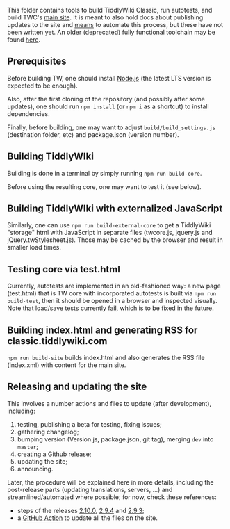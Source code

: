 This folder contains tools to build TiddlyWiki Classic, run autotests,
and build TWC's [main site](http://classic.tiddlywiki.com).
It is meant to also hold docs about publishing updates to the site
and [means](https://github.com/TiddlyWiki/tiddlywiki.github.com/tree/master/.github/workflows)
to automate this process, but these have not been written yet.
An older (deprecated) fully functional toolchain may be found [here](https://github.com/TiddlyWiki/tiddlywiki.com).

Prerequisites
-------------
Before building TW, one should install [Node.js](http://www.nodejs.org)
(the latest LTS version is expected to be enough).

Also, after the first cloning of the repository (and possibly after some updates),
one should run `npm install` (or `npm i` as a shortcut) to install dependencies.

Finally, before building, one may want to adjust `build/build_settings.js`
(destination folder, etc) and package.json (version number).

Building TiddlyWIki
-------------------
Building is done in a terminal by simply running `npm run build-core`.

Before using the resulting core, one may want to test it (see below).

Building TiddlyWIki with externalized JavaScript
------------------------------------------------
Similarly, one can use `npm run build-external-core` to get a TiddlyWiki "storage" html
with JavaScript in separate files (twcore.js, jquery.js and jQuery.twStylesheet.js).
Those may be cached by the browser and result in smaller load times.

Testing core via test.html
--------------------------
Currently, autotests are implemented in an old-fashioned way:
a new page (test.html) that is TW core with incorporated autotests
is built via `npm run build-test`, then it should be opened in a browser
and inspected visually. Note that load/save tests currently fail,
which is to be fixed in the future.

Building index.html and generating RSS for classic.tiddlywiki.com
-----------------------------------------------------------------
`npm run build-site` builds index.html and also generates the RSS file
(index.xml) with content for the main site.

Releasing and updating the site
-------------------------------
This involves a number actions and files to update (after development), including:

1. testing, publishing a beta for testing, fixing issues;
2. gathering changelog;
3. bumping version (Version.js, package.json, git tag), merging `dev` into `master`;
4. creating a Github release;
5. updating the site;
6. announcing.

Later, the procedure will be explained here in more details, including the post-release parts (updating translations, servers, ...)
and streamlined/automated where possible; for now, check these references:

* steps of the releases [2.10.0](https://github.com/TiddlyWiki/TiddlyWikiClassic/pull/294), [2.9.4](https://github.com/TiddlyWiki/TiddlyWikiClassic/pull/284) and [2.9.3](https://github.com/TiddlyWiki/TiddlyWikiClassic/pull/274);
* a [GitHub Action](https://github.com/TiddlyWiki/tiddlywiki.github.com/blob/master/.github/workflows/update-site-new-release.yaml) to update all the files on the site.
